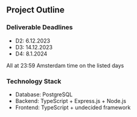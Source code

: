 ## Project Outline

### Deliverable Deadlines

- D2: 6.12.2023 
- D3: 14.12.2023
- D4: 8.1.2024

All at 23:59 Amsterdam time on the listed days

### Technology Stack

- Database: PostgreSQL
- Backend: TypeScript + Express.js + Node.js
- Frontend: TypeScript + undecided framework